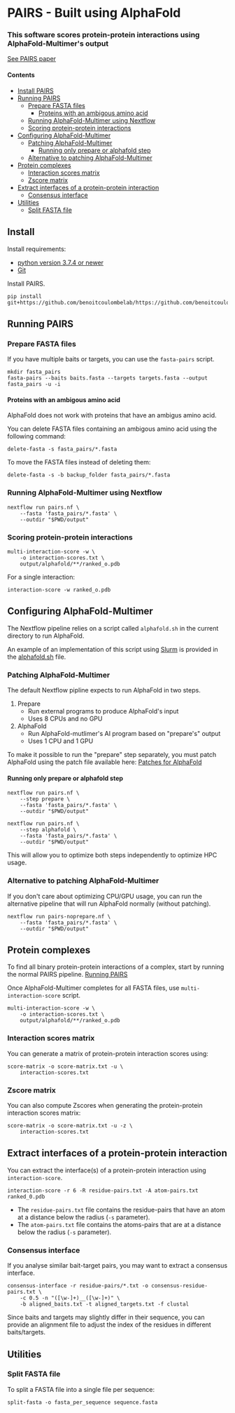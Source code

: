 # PAIRS - Built using AlphaFold

### This software scores protein-protein interactions using AlphaFold-Multimer's output

[See PAIRS paper](https://www.biorxiv.org/content/10.1101/2023.08.29.555151v1)

#### Contents

* [Install PAIRS](#install)
* [Running PAIRS](#running-pairs)
    * [Prepare FASTA files](#prepare-fasta-files)
        * [Proteins with an ambigous amino acid](proteins-with-an-ambigous-amino-acid)
    * [Running AlphaFold-Multimer using Nextflow](#running-alphafold-multimer-using-nextflow)
    * [Scoring protein-protein interactions](#scoring-protein-protein-interactions)
* [Configuring AlphaFold-Multimer](#configuring-alphafold-multimer)
    * [Patching AlphaFold-Multimer](#patching-alphafold-multimer)
        * [Running only prepare or alphafold step](#running-only-prepare-or-alphafold-step)
    * [Alternative to patching AlphaFold-Multimer](#alternative-to-patching-alphafold-multimer)
* [Protein complexes](#protein-complexes)
    * [Interaction scores matrix](#interaction-scores-matrix)
    * [Zscore matrix](#zscore-matrix)
* [Extract interfaces of a protein-protein interaction](#extract-interfaces-of-a-protein-protein-interaction)
    * [Consensus interface](#consensus-interface)
* [Utilities](#utilities)
    * [Split FASTA file](#split-fasta-file)

## Install

Install requirements:

* [python version 3.7.4 or newer](https://www.python.org)
* [Git](https://git-scm.com)

Install PAIRS.

```shell
pip install git+https://github.com/benoitcoulombelab/https://github.com/benoitcoulombelab/pairs.git
```

## Running PAIRS

### Prepare FASTA files

If you have multiple baits or targets, you can use the `fasta-pairs` script.

```shell
mkdir fasta_pairs
fasta-pairs --baits baits.fasta --targets targets.fasta --output fasta_pairs -u -i
```

#### Proteins with an ambigous amino acid

AlphaFold does not work with proteins that have an ambigus amino acid.

You can delete FASTA files containing an ambigous amino acid using the following command:

```shell
delete-fasta -s fasta_pairs/*.fasta
```

To move the FASTA files instead of deleting them:

```shell
delete-fasta -s -b backup_folder fasta_pairs/*.fasta
```

### Running AlphaFold-Multimer using Nextflow

```shell
nextflow run pairs.nf \
    --fasta 'fasta_pairs/*.fasta' \
    --outdir "$PWD/output"
```

### Scoring protein-protein interactions

```shell
multi-interaction-score -w \
    -o interaction-scores.txt \
    output/alphafold/**/ranked_o.pdb
```

For a single interaction:

```shell
interaction-score -w ranked_o.pdb
```

## Configuring AlphaFold-Multimer

The Nextflow pipeline relies on a script called `alphafold.sh` in the current directory to run AlphaFold.

An example of an implementation of this script using [Slurm](https://slurm.schedmd.com) is provided in
the [alphafold.sh](alphafold.sh) file.

### Patching AlphaFold-Multimer

The default Nextflow pipline expects to run AlphaFold in two steps.

1. Prepare
    * Run external programs to produce AlphaFold's input
    * Uses 8 CPUs and no GPU
2. AlphaFold
    * Run AlphaFold-mutlimer's AI program based on "prepare's" output
    * Uses 1 CPU and 1 GPU

To make it possible to run the "prepare" step separately, you must patch AlphaFold using the patch file available here:
[Patches for AlphaFold](https://github.com/benoitcoulombelab/modules/tree/main/alphafold)

#### Running only prepare or alphafold step

```shell
nextflow run pairs.nf \
    --step prepare \
    --fasta 'fasta_pairs/*.fasta' \
    --outdir "$PWD/output"
```

```shell
nextflow run pairs.nf \
    --step alphafold \
    --fasta 'fasta_pairs/*.fasta' \
    --outdir "$PWD/output"
```

This will allow you to optimize both steps independently to optimize HPC usage.

### Alternative to patching AlphaFold-Multimer

If you don't care about optimizing CPU/GPU usage, you can run the alternative pipeline that will run AlphaFold
normally (without patching).

```shell
nextflow run pairs-noprepare.nf \
    --fasta 'fasta_pairs/*.fasta' \
    --outdir "$PWD/output"
```

## Protein complexes

To find all binary protein-protein interactions of a complex, start by running the normal PAIRS pipeline.
[Running PAIRS](#running-pairs)

Once AlphaFold-Multimer completes for all FASTA files, use `multi-interaction-score` script.

```shell
multi-interaction-score -w \
    -o interaction-scores.txt \
    output/alphafold/**/ranked_o.pdb
```

### Interaction scores matrix

You can generate a matrix of protein-protein interaction scores using:

```shell
score-matrix -o score-matrix.txt -u \
    interaction-scores.txt
```

### Zscore matrix

You can also compute Zscores when generating the protein-protein interaction scores matrix:

```shell
score-matrix -o score-matrix.txt -u -z \
    interaction-scores.txt
```

## Extract interfaces of a protein-protein interaction

You can extract the interface(s) of a protein-protein interaction using `interaction-score`.

```shell
interaction-score -r 6 -R residue-pairs.txt -A atom-pairs.txt ranked_0.pdb
```

* The `residue-pairs.txt` file contains the residue-pairs that have an atom at a distance below the radius (`-s`
  parameter).
* The `atom-pairs.txt` file contains the atoms-pairs that are at a distance below the radius (`-s` parameter).

### Consensus interface

If you analyse similar bait-target pairs, you may want to extract a consensus interface.

```shell
consensus-interface -r residue-pairs/*.txt -o consensus-residue-pairs.txt \
    -c 0.5 -n "([\w-]+)__([\w-]+)" \
    -b aligned_baits.txt -t aligned_targets.txt -f clustal
```

Since baits and targets may slightly differ in their sequence, you can provide an alignment file to adjust the index of
the residues in different baits/targets.

## Utilities

### Split FASTA file

To split a FASTA file into a single file per sequence:

```shell
split-fasta -o fasta_per_sequence sequence.fasta
```
